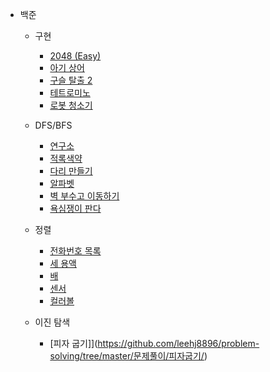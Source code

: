 - 백준  
    - 구현  
        - [2048 (Easy)](https://github.com/leehj8896/problem-solving/tree/master/문제풀이/2048(Easy)/)
        - [아기 상어](https://github.com/leehj8896/problem-solving/tree/master/문제풀이/아기상어/)
        - [구슬 탈출 2](https://github.com/leehj8896/problem-solving/tree/master/문제풀이/구슬탈출2/)
        - [테트로미노](https://github.com/leehj8896/problem-solving/tree/master/문제풀이/테트로미노/)
        - [로봇 청소기](https://github.com/leehj8896/problem-solving/tree/master/문제풀이/로봇청소기/)

    - DFS/BFS  
        - [연구소](https://github.com/leehj8896/problem-solving/tree/master/문제풀이/연구소/)
        - [적록색약](https://github.com/leehj8896/problem-solving/tree/master/문제풀이/적록색약/)
        - [다리 만들기](https://github.com/leehj8896/problem-solving/tree/master/문제풀이/다리만들기/)
        - [알파벳](https://github.com/leehj8896/problem-solving/tree/master/문제풀이/알파벳/)
        - [벽 부수고 이동하기](https://github.com/leehj8896/problem-solving/tree/master/문제풀이/벽부수고이동하기/)
        - [욕심쟁이 판다](https://github.com/leehj8896/problem-solving/tree/master/문제풀이/욕심쟁이판다/)
        
    - 정렬  
        - [전화번호 목록](https://github.com/leehj8896/problem-solving/tree/master/문제풀이/전화번호목록/)
        - [세 용액](https://github.com/leehj8896/problem-solving/tree/master/문제풀이/세용액/)
        - [배](https://github.com/leehj8896/problem-solving/tree/master/문제풀이/배/)
        - [센서](https://github.com/leehj8896/problem-solving/tree/master/문제풀이/센서/)
        - [컬러볼](https://github.com/leehj8896/problem-solving/tree/master/문제풀이/컬러볼/)

    - 이진 탐색
        - [피자 굽기]](https://github.com/leehj8896/problem-solving/tree/master/문제풀이/피자굽기/)